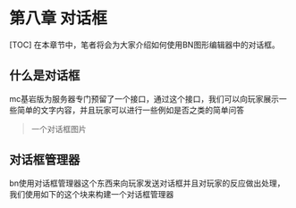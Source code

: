 # **第八章 对话框**
[TOC]
在本章节中，笔者将会为大家介绍如何使用BN图形编辑器中的对话框。
## **什么是对话框**
mc基岩版为服务器专门预留了一个接口，通过这个接口，我们可以向玩家展示一些简单的文字内容，并且玩家可以进行一些例如是否之类的简单问答
> 一个对话框图片

## **对话框管理器**
bn使用对话框管理器这个东西来向玩家发送对话框并且对玩家的反应做出处理，我们使用如下的这个块来构建一个对话框管理器